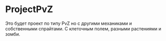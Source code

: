 # ProjectPvZ
Это будет проект по типу PvZ но с другими механиками и собственными спрайтами.
С клеточным полем, разными растениями и зомби.
